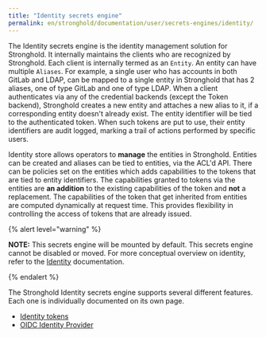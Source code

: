 ```yaml
---
title: "Identity secrets engine"
permalink: en/stronghold/documentation/user/secrets-engines/identity/
---
```


The Identity secrets engine is the identity management solution for Stronghold. It
internally maintains the clients who are recognized by Stronghold. Each client is
internally termed as an `Entity`. An entity can have multiple `Aliases`. For
example, a single user who has accounts in both GitLab and LDAP, can be mapped
to a single entity in Stronghold that has 2 aliases, one of type GitLab and one of
type LDAP. When a client authenticates via any of the credential backends
(except the Token backend), Stronghold creates a new entity and attaches a new
alias to it, if a corresponding entity doesn't already exist. The entity identifier will
be tied to the authenticated token. When such tokens are put to use, their
entity identifiers are audit logged, marking a trail of actions performed by
specific users.

Identity store allows operators to **manage** the entities in Stronghold. Entities
can be created and aliases can be tied to entities, via the ACL'd API. There
can be policies set on the entities which adds capabilities to the tokens that
are tied to entity identifiers. The capabilities granted to tokens via the
entities are **an addition** to the existing capabilities of the token and
**not** a replacement. The capabilities of the token that get inherited from
entities are computed dynamically at request time. This provides flexibility in
controlling the access of tokens that are already issued.

{% alert level="warning" %}

**NOTE:** This secrets engine will be mounted by default. This secrets engine
cannot be disabled or moved. For more conceptual overview on identity, refer to
the [Identity](../../concepts/identity.html) documentation.

{% endalert %}

The Stronghold Identity secrets engine supports several different features. Each
one is individually documented on its own page.

- [Identity tokens](token.html)
- [OIDC Identity Provider](oidc-provider.html)
